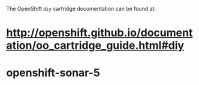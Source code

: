 The OpenShift `diy` cartridge documentation can be found at:

http://openshift.github.io/documentation/oo_cartridge_guide.html#diy
=======
# openshift-sonar-5
